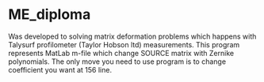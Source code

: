 # ME_diploma
Was developed to solving matrix deformation problems which happens with Talysurf profilometer (Taylor Hobson ltd) measurements.
This program represents MatLab m-file which change SOURCE matrix with Zernike polynomials. The only move you need to use program is to change coefficient you want at 156 line.
